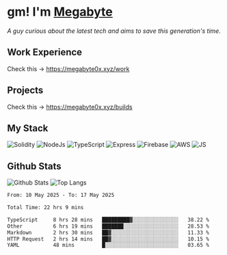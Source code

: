 # gm! I'm [Megabyte](https://megabyte0x.xyz/)

*A guy curious about the latest tech and aims to save this generation's time.*

## Work Experience

Check this -> https://megabyte0x.xyz/work

## Projects

Check this -> https://megabyte0x.xyz/builds

## My Stack

![Solidity](https://img.shields.io/badge/solidity-grey?style=for-the-badge&logo=solidity&logoColor=Green)
![NodeJs](https://img.shields.io/badge/NODE_JS-grey?style=for-the-badge&logo=nodedotjs&logoColor=Green)
![TypeScript](https://img.shields.io/badge/TS-grey?style=for-the-badge&logo=typescript&logoColor=Green)
![Express](https://img.shields.io/badge/EXPRESS-grey?style=for-the-badge&logo=EXPRESS&logoColor=Green)
![Firebase](https://img.shields.io/badge/EXPRESS-grey?style=for-the-badge&logo=EXPRESS&logoColor=Green)
![AWS](https://img.shields.io/badge/AWS-grey?style=for-the-badge&logo=amazonaws&logoColor=Yellow)
![JS](https://img.shields.io/badge/JS-grey?style=for-the-badge&logo=javascript&logoColor=Green)

## Github Stats

![Github Stats](https://github-readme-stats.vercel.app/api?username=megabyte0x&show_icons=true&theme=dark&hide_border=true&bg_color=0D1117) ![Top Langs](https://github-readme-stats.vercel.app/api/top-langs/?username=megabyte0x&layout=compact&theme=dark)

<!--START_SECTION:waka-->

```txt
From: 10 May 2025 - To: 17 May 2025

Total Time: 22 hrs 9 mins

TypeScript     8 hrs 28 mins   █████████▓░░░░░░░░░░░░░░░   38.22 %
Other          6 hrs 19 mins   ███████░░░░░░░░░░░░░░░░░░   28.53 %
Markdown       2 hrs 30 mins   ██▓░░░░░░░░░░░░░░░░░░░░░░   11.33 %
HTTP Request   2 hrs 14 mins   ██▓░░░░░░░░░░░░░░░░░░░░░░   10.15 %
YAML           48 mins         █░░░░░░░░░░░░░░░░░░░░░░░░   03.65 %
```

<!--END_SECTION:waka-->


